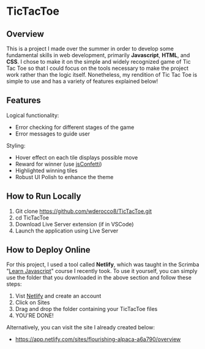 # TicTacToe

## Overview
This is a project I made over the summer in order to develop some fundamental skills in web development, primarily **Javascript**, **HTML**, and **CSS**. I chose to make it on the simple and widely recognized game of Tic Tac Toe so that I could focus on the tools necessary to make the project work rather than the logic itself. Nonetheless, my rendition of Tic Tac Toe is simple to use and has a variety of features explained below!

## Features
Logical functionality:
* Error checking for different stages of the game
* Error messages to guide user

Styling:
* Hover effect on each tile displays possible move
* Reward for winner (use [jsConfetti](https://www.npmjs.com/package/js-confetti))
* Highlighted winning tiles
* Robust UI Polish to enhance the theme

## How to Run Locally
1. Git clone https://github.com/wderocco8/TicTacToe.git
2. cd TicTacToe
3. Download Live Server extension (if in VSCode)
4. Launch the application using Live Server

## How to Deploy Online
For this project, I used a tool called **Netlify**, which was taught in the Scrimba "[Learn Javascript](https://scrimba.com/learn/learnjavascript)" course I recently took. To use it yourself, you can simply use the folder that you downloaded in the above section and follow these steps:

1. Vist [Netlify](https://app.netlify.com/) and create an account
2. Click on Sites
3. Drag and drop the folder containing your TicTacToe files
4. YOU'RE DONE!

Alternatively, you can visit the site I already created below:
* https://app.netlify.com/sites/flourishing-alpaca-a6a790/overview
